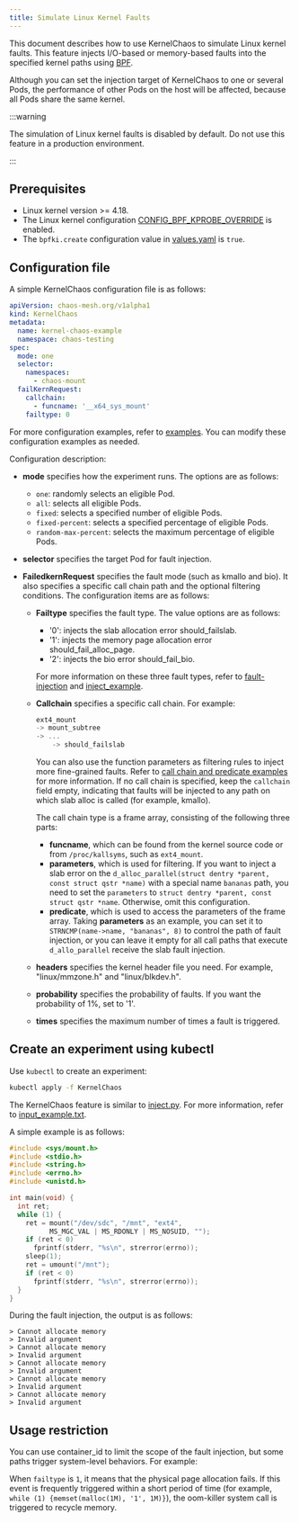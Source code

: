```yaml
---
title: Simulate Linux Kernel Faults
---
```


This document describes how to use KernelChaos to simulate Linux kernel faults. This feature injects I/O-based or memory-based faults into the specified kernel paths using [BPF](https://lore.kernel.org/lkml/20171213180356.hsuhzoa7s4ngro2r@destiny/T/).

Although you can set the injection target of KernelChaos to one or several Pods, the performance of other Pods on the host will be affected, because all Pods share the same kernel.

:::warning

The simulation of Linux kernel faults is disabled by default. Do not use this feature in a production environment.

:::

## Prerequisites

- Linux kernel version >= 4.18.
- The Linux kernel configuration [CONFIG_BPF_KPROBE_OVERRIDE](https://cateee.net/lkddb/web-lkddb/BPF_KPROBE_OVERRIDE.html) is enabled.
- The `bpfki.create` configuration value in [values.yaml](https://github.com/chaos-mesh/chaos-mesh/blob/master/helm/chaos-mesh/values.yaml) is `true`.

## Configuration file

A simple KernelChaos configuration file is as follows:

```yaml
apiVersion: chaos-mesh.org/v1alpha1
kind: KernelChaos
metadata:
  name: kernel-chaos-example
  namespace: chaos-testing
spec:
  mode: one
  selector:
    namespaces:
      - chaos-mount
  failKernRequest:
    callchain:
      - funcname: '__x64_sys_mount'
    failtype: 0
```

For more configuration examples, refer to [examples](https://github.com/chaos-mesh/chaos-mesh/tree/master/examples). You can modify these configuration examples as needed.

Configuration description:

- **mode** specifies how the experiment runs. The options are as follows:

  - `one`: randomly selects an eligible Pod.
  - `all`: selects all eligible Pods.
  - `fixed`: selects a specified number of eligible Pods.
  - `fixed-percent`: selects a specified percentage of eligible Pods.
  - `random-max-percent`: selects the maximum percentage of eligible Pods.

- **selector** specifies the target Pod for fault injection.
- **FailedkernRequest** specifies the fault mode (such as kmallo and bio). It also specifies a specific call chain path and the optional filtering conditions. The configuration items are as follows:

  - **Failtype** specifies the fault type. The value options are as follows:

    - '0': injects the slab allocation error should_failslab.
    - '1': injects the memory page allocation error should_fail_alloc_page.
    - '2': injects the bio error should_fail_bio.

    For more information on these three fault types, refer to [fault-injection](https://www.kernel.org/doc/html/latest/fault-injection/fault-injection.html) and [inject_example](http://github.com/iovisor/bcc/blob/master/tools/inject_example.txt).

  - **Callchain** specifies a specific call chain. For example:

    ```c
    ext4_mount
    -> mount_subtree
    -> ...
        -> should_failslab
    ```

    You can also use the function parameters as filtering rules to inject more fine-grained faults. Refer to [call chain and predicate examples](https://github.com/chaos-mesh/bpfki/tree/develop/examples) for more information. If no call chain is specified, keep the `callchain` field empty, indicating that faults will be injected to any path on which slab alloc is called (for example, kmallo).

    The call chain type is a frame array, consisting of the following three parts:

    - **funcname**, which can be found from the kernel source code or from `/proc/kallsyms`, such as `ext4_mount`.
    - **parameters**, which is used for filtering. If you want to inject a slab error on the `d_alloc_parallel(struct dentry *parent, const struct qstr *name)` with a special name `bananas` path, you need to set the `parameters` to `struct dentry *parent, const struct qstr *name`. Otherwise, omit this configuration.
    - **predicate**, which is used to access the parameters of the frame array. Taking **parameters** as an example, you can set it to `STRNCMP(name->name, "bananas", 8)` to control the path of fault injection, or you can leave it empty for all call paths that execute `d_allo_parallel` receive the slab fault injection.

  - **headers** specifies the kernel header file you need. For example, "linux/mmzone.h" and "linux/blkdev.h".
  - **probability** specifies the probability of faults. If you want the probability of 1%, set to '1'.
  - **times** specifies the maximum number of times a fault is triggered.

## Create an experiment using kubectl

Use `kubectl` to create an experiment:

```bash
kubectl apply -f KernelChaos
```

The KernelChaos feature is similar to [inject.py](https://github.com/iovisor/bcc/blob/master/tools/inject.py). For more information, refer to [input_example.txt](https://github.com/iovisor/bcc/blob/master/tools/inject_example.txt).

A simple example is as follows:

```c
#include <sys/mount.h>
#include <stdio.h>
#include <string.h>
#include <errno.h>
#include <unistd.h>

int main(void) {
  int ret;
  while (1) {
    ret = mount("/dev/sdc", "/mnt", "ext4",
          MS_MGC_VAL | MS_RDONLY | MS_NOSUID, "");
    if (ret < 0)
      fprintf(stderr, "%s\n", strerror(errno));
    sleep(1);
    ret = umount("/mnt");
    if (ret < 0)
      fprintf(stderr, "%s\n", strerror(errno));
  }
}
```

During the fault injection, the output is as follows:

```
> Cannot allocate memory
> Invalid argument
> Cannot allocate memory
> Invalid argument
> Cannot allocate memory
> Invalid argument
> Cannot allocate memory
> Invalid argument
> Cannot allocate memory
> Invalid argument
```

## Usage restriction

You can use container_id to limit the scope of the fault injection, but some paths trigger system-level behaviors. For example:

When `failtype` is `1`, it means that the physical page allocation fails. If this event is frequently triggered within a short period of time (for example, `while (1) {memset(malloc(1M), '1', 1M)}`), the oom-killer system call is triggered to recycle memory.

